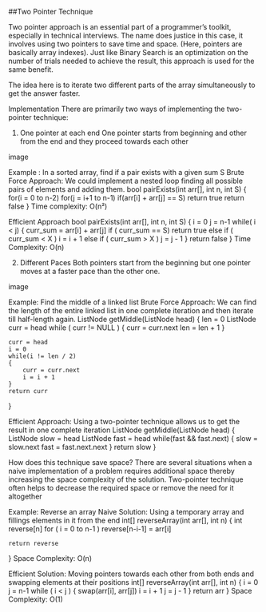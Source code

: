 ##Two Pointer Technique

Two pointer approach is an essential part of a programmer’s toolkit, especially in technical interviews. 
The name does justice in this case, it involves using two pointers to save time and space. (Here, pointers are basically array indexes).
Just like Binary Search is an optimization on the number of trials needed to achieve the result, this approach is used for the same benefit.


The idea here is to iterate two different parts of the array simultaneously to get the answer faster.


Implementation
There are primarily two ways of implementing the two-pointer technique:


1. One pointer at each end
One pointer starts from beginning and other from the end and they proceed towards each other

image


Example : In a sorted array, find if a pair exists with a given sum S
Brute Force Approach: We could implement a nested loop finding all possible pairs of elements and adding them.
bool pairExists(int arr[], int n, int S)
{
    for(i = 0 to n-2)
        for(j = i+1 to n-1)
            if(arr[i] + arr[j] == S)
                return true
    return false
}
Time complexity: O(n²)



Efficient Approach
bool pairExists(int arr[], int n, int S)
{
    i = 0
    j = n-1
    while( i < j)
    {
        curr_sum = arr[i] + arr[j]
        if ( curr_sum == S)
            return true
        else if ( curr_sum < X )
            i = i + 1
        else if ( curr_sum > X )
            j = j - 1
    }
    return false
}
Time Complexity: O(n)



2. Different Paces
Both pointers start from the beginning but one pointer moves at a faster pace than the other one.

image


Example: Find the middle of a linked list
Brute Force Approach: We can find the length of the entire linked list in one complete iteration and then iterate till half-length again.
ListNode getMiddle(ListNode head)
{
    len = 0
    ListNode curr = head
    while ( curr != NULL )
    {
        curr = curr.next
        len = len + 1
    }
    
    curr = head
    i = 0
    while(i != len / 2)
    {
        curr = curr.next
        i = i + 1
    }
    return curr
}

Efficient Approach: Using a two-pointer technique allows us to get the result in one complete iteration
ListNode getMiddle(ListNode head)
{
    ListNode slow = head
    ListNode fast = head
   while(fast && fast.next)
    {
        slow = slow.next
        fast = fast.next.next
    }
   return slow
}


How does this technique save space?
There are several situations when a naive implementation of a problem requires additional space thereby increasing the space complexity of the solution. Two-pointer technique often helps to decrease the required space or remove the need for it altogether


Example: Reverse an array
Naive Solution: Using a temporary array and fillings elements in it from the end
int[] reverseArray(int arr[], int n)
{
    int reverse[n]
   for ( i = 0 to n-1 )
        reverse[n-i-1] = arr[i]
    
    return reverse
}
Space Complexity: O(n)



Efficient Solution: Moving pointers towards each other from both ends and swapping elements at their positions
int[] reverseArray(int arr[], int n)
{
    i = 0
    j = n-1
   while ( i < j )
    {
        swap(arr[i], arr[j])
        i = i + 1
        j = j - 1
    }
   return arr
}
Space Complexity: O(1)